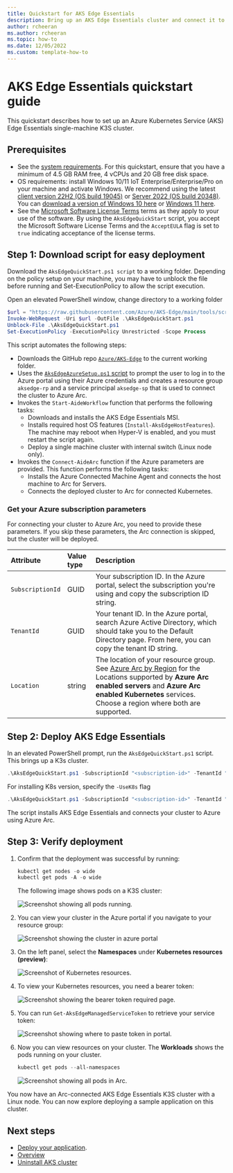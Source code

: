 ```yaml
---
title: Quickstart for AKS Edge Essentials
description: Bring up an AKS Edge Essentials cluster and connect it to Arc. 
author: rcheeran
ms.author: rcheeran
ms.topic: how-to
ms.date: 12/05/2022
ms.custom: template-how-to
---
```


# AKS Edge Essentials quickstart guide

This quickstart describes how to set up an Azure Kubernetes Service (AKS) Edge Essentials single-machine K3S cluster.

## Prerequisites

- See the [system requirements](aks-edge-system-requirements.md). For this quickstart, ensure that you have a minimum of 4.5 GB RAM free, 4 vCPUs and 20 GB free disk space.
- OS requirements: install Windows 10/11 IoT Enterprise/Enterprise/Pro on your machine and activate Windows. We recommend using the latest [client version 22H2 (OS build 19045)](/windows/release-health/release-information) or [Server 2022 (OS build 20348)](/windows/release-health/windows-server-release-info). You can [download a version of Windows 10 here](https://www.microsoft.com/software-download/windows10) or [Windows 11 here](https://www.microsoft.com/software-download/windows11).
- See the [Microsoft Software License Terms](aks-edge-software-license-terms.md) terms as they apply to your use of the software. By using the `AksEdgeQuickStart` script, you accept the Microsoft Software License Terms and the `AcceptEULA` flag is set to `true` indicating acceptance of the license terms.

## Step 1: Download script for easy deployment

Download the `AksEdgeQuickStart.ps1 script` to a working folder. Depending on the policy setup on your machine, you may have to unblock the file before running and Set-ExecutionPolicy to allow the script execution.

Open an elevated PowerShell window, change directory to a working folder

```powershell
$url = "https://raw.githubusercontent.com/Azure/AKS-Edge/main/tools/scripts/AksEdgeQuickStart/AksEdgeQuickStart.ps1"
Invoke-WebRequest -Uri $url -OutFile .\AksEdgeQuickStart.ps1
Unblock-File .\AksEdgeQuickStart.ps1
Set-ExecutionPolicy -ExecutionPolicy Unrestricted -Scope Process
```

This script automates the following steps:

- Downloads the GitHub repo [`Azure/AKS-Edge`](https://github.com/Azure/AKS-Edge) to the current working folder.
- Uses the [`AksEdgeAzureSetup.ps1` script](https://github.com/Azure/AKS-Edge/blob/main/tools/scripts/AksEdgeAzureSetup/AksEdgeAzureSetup.ps1) to prompt the user to log in to the Azure portal using their Azure credentials and creates a resource group `aksedge-rp` and a service principal `aksedge-sp`  that is used to connect the cluster to Azure Arc.
- Invokes the `Start-AideWorkflow` function that performs the following tasks:
  - Downloads and installs the AKS Edge Essentials MSI.
  - Installs required host OS features (`Install-AksEdgeHostFeatures`). The machine may reboot when Hyper-V is enabled, and you must restart the script again.
  - Deploy a single machine cluster with internal switch (Linux node only).
- Invokes the `Connect-AideArc` function if the Azure parameters are provided. This function performs the following tasks:
  - Installs the Azure Connected Machine Agent and connects the host machine to Arc for Servers.
  - Connects the deployed cluster to Arc for connected Kubernetes.

### Get your Azure subscription parameters

For connecting your cluster to Azure Arc, you need to provide these parameters. If you skip these parameters, the Arc connection is skipped, but the cluster will be deployed.

   | Attribute | Value type      |  Description |
   | :------------ |:-----------|:--------|
   |`SubscriptionId` | GUID | Your subscription ID. In the Azure portal, select the subscription you're using and copy the subscription ID string. |
   |`TenantId` | GUID | Your tenant ID. In the Azure portal, search Azure Active Directory, which should take you to the Default Directory page. From here, you can copy the tenant ID string. |
   |`Location` | string | The location of your resource group. See [Azure Arc by Region](/explore/global-infrastructure/products-by-region/?products=azure-arc) for the Locations supported by **Azure Arc enabled servers** and **Azure Arc enabled Kubernetes** services. Choose a region where both are supported. |

## Step 2: Deploy AKS Edge Essentials

In an elevated PowerShell prompt, run the `AksEdgeQuickStart.ps1` script. This brings up a K3s cluster.

```powershell
.\AksEdgeQuickStart.ps1 -SubscriptionId "<subscription-id>" -TenantId "<tenant-id>" -Location "<location>"
```

For installing K8s version, specify the `-UseK8s` flag

```powershell
.\AksEdgeQuickStart.ps1 -SubscriptionId "<subscription-id>" -TenantId "<tenant-id>" -Location "<location>" -UseK8s
```

The script installs AKS Edge Essentials and connects your cluster to Azure using Azure Arc.

## Step 3: Verify deployment

1. Confirm that the deployment was successful by running:

    ```powershell
    kubectl get nodes -o wide
    kubectl get pods -A -o wide
    ```

    The following image shows pods on a K3S cluster:

    ![Screenshot showing all pods running.](./media/aks-edge/all-pods-running.png)

2. You can view your cluster in the Azure portal if you navigate to your resource group:

   ![Screenshot showing the cluster in azure portal](media/aks-edge/cluster-in-az-portal.png)

3. On the left panel, select the **Namespaces** under **Kubernetes resources (preview)**:

   ![Screenshot of Kubernetes resources.](media/aks-edge/kubernetes-resources-preview.png)

4. To view your Kubernetes resources, you need a bearer token:

   ![Screenshot showing the bearer token required page.](media/aks-edge/bearer-token-required.png)

5. You can run `Get-AksEdgeManagedServiceToken` to retrieve your service token:

   ![Screenshot showing where to paste token in portal.](media/aks-edge/bearer-token-in-portal.png)

6. Now you can view resources on your cluster. The **Workloads** shows the pods running on your cluster.

    ```powershell
    kubectl get pods --all-namespaces
    ```

    ![Screenshot showing all pods in Arc.](media/aks-edge/all-pods-in-arc.png)

You now have an Arc-connected AKS Edge Essentials K3S cluster with a Linux node. You can now explore deploying a sample application on this cluster.

## Next steps

- [Deploy your application](aks-edge-howto-deploy-app.md).
- [Overview](aks-edge-overview.md)
- [Uninstall AKS cluster](aks-edge-howto-uninstall.md)
